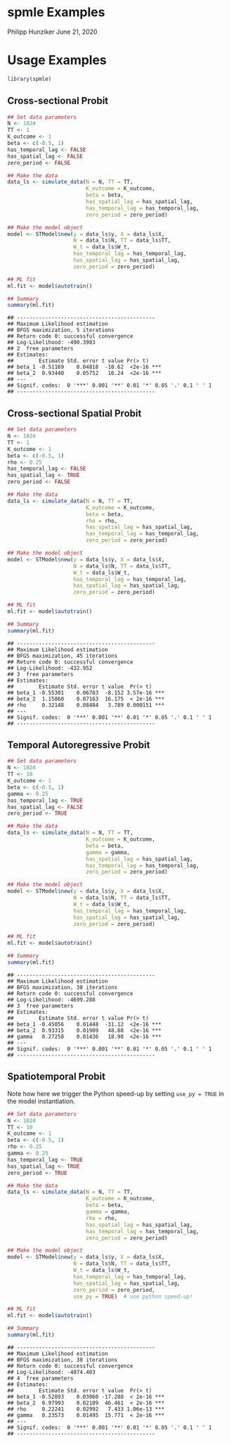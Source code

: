 spmle Examples
================
Philipp Hunziker
June 21, 2020

# Usage Examples

``` r
library(spmle)
```

## Cross-sectional Probit

``` r
## Set data parameters
N <- 1024
TT <- 1
K_outcome <- 1
beta <- c(-0.5, 1)
has_temporal_lag <- FALSE
has_spatial_lag <- FALSE
zero_period <- FALSE

## Make the data
data_ls <- simulate_data(N = N, TT = TT,
                         K_outcome = K_outcome,
                         beta = beta,
                         has_spatial_lag = has_spatial_lag,
                         has_temporal_lag = has_temporal_lag,
                         zero_period = zero_period)

## Make the model object
model <- STModel$new(y = data_ls$y, X = data_ls$X,
                     N = data_ls$N, TT = data_ls$TT,
                     W_t = data_ls$W_t,
                     has_temporal_lag = has_temporal_lag,
                     has_spatial_lag = has_spatial_lag,
                     zero_period = zero_period)

## ML fit
ml.fit <- model$autotrain()

## Summary
summary(ml.fit)
```

    ## --------------------------------------------
    ## Maximum Likelihood estimation
    ## BFGS maximization, 5 iterations
    ## Return code 0: successful convergence 
    ## Log-Likelihood: -490.3983 
    ## 2  free parameters
    ## Estimates:
    ##        Estimate Std. error t value Pr(> t)    
    ## beta_1 -0.51169    0.04818  -10.62  <2e-16 ***
    ## beta_2  0.93440    0.05752   16.24  <2e-16 ***
    ## ---
    ## Signif. codes:  0 '***' 0.001 '**' 0.01 '*' 0.05 '.' 0.1 ' ' 1
    ## --------------------------------------------

## Cross-sectional Spatial Probit

``` r
## Set data parameters
N <- 1024
TT <- 1
K_outcome <- 1
beta <- c(-0.5, 1)
rho <- 0.25
has_temporal_lag <- FALSE
has_spatial_lag <- TRUE
zero_period <- FALSE

## Make the data
data_ls <- simulate_data(N = N, TT = TT,
                         K_outcome = K_outcome,
                         beta = beta,
                         rho = rho,
                         has_spatial_lag = has_spatial_lag,
                         has_temporal_lag = has_temporal_lag,
                         zero_period = zero_period)

## Make the model object
model <- STModel$new(y = data_ls$y, X = data_ls$X,
                     N = data_ls$N, TT = data_ls$TT,
                     W_t = data_ls$W_t,
                     has_temporal_lag = has_temporal_lag,
                     has_spatial_lag = has_spatial_lag,
                     zero_period = zero_period)

## ML fit
ml.fit <- model$autotrain()

## Summary
summary(ml.fit)
```

    ## --------------------------------------------
    ## Maximum Likelihood estimation
    ## BFGS maximization, 45 iterations
    ## Return code 0: successful convergence 
    ## Log-Likelihood: -432.952 
    ## 3  free parameters
    ## Estimates:
    ##        Estimate Std. error t value  Pr(> t)    
    ## beta_1 -0.55301    0.06783  -8.152 3.57e-16 ***
    ## beta_2  1.15860    0.07163  16.175  < 2e-16 ***
    ## rho     0.32148    0.08484   3.789 0.000151 ***
    ## ---
    ## Signif. codes:  0 '***' 0.001 '**' 0.01 '*' 0.05 '.' 0.1 ' ' 1
    ## --------------------------------------------

## Temporal Autoregressive Probit

``` r
## Set data parameters
N <- 1024
TT <- 10
K_outcome <- 1
beta <- c(-0.5, 1)
gamma <- 0.25
has_temporal_lag <- TRUE
has_spatial_lag <- FALSE
zero_period <- TRUE

## Make the data
data_ls <- simulate_data(N = N, TT = TT,
                         K_outcome = K_outcome,
                         beta = beta, 
                         gamma = gamma,
                         has_spatial_lag = has_spatial_lag,
                         has_temporal_lag = has_temporal_lag,
                         zero_period = zero_period)

## Make the model object
model <- STModel$new(y = data_ls$y, X = data_ls$X,
                     N = data_ls$N, TT = data_ls$TT,
                     W_t = data_ls$W_t,
                     has_temporal_lag = has_temporal_lag,
                     has_spatial_lag = has_spatial_lag,
                     zero_period = zero_period)

## ML fit
ml.fit <- model$autotrain()

## Summary
summary(ml.fit)
```

    ## --------------------------------------------
    ## Maximum Likelihood estimation
    ## BFGS maximization, 38 iterations
    ## Return code 0: successful convergence 
    ## Log-Likelihood: -4699.288 
    ## 3  free parameters
    ## Estimates:
    ##        Estimate Std. error t value Pr(> t)    
    ## beta_1 -0.45056    0.01448  -31.12  <2e-16 ***
    ## beta_2  0.93315    0.01909   48.88  <2e-16 ***
    ## gamma   0.27258    0.01436   18.98  <2e-16 ***
    ## ---
    ## Signif. codes:  0 '***' 0.001 '**' 0.01 '*' 0.05 '.' 0.1 ' ' 1
    ## --------------------------------------------

## Spatiotemporal Probit

Note how here we trigger the Python speed-up by setting `use_py = TRUE`
in the model instantiation.

``` r
## Set data parameters
N <- 1024
TT <- 10
K_outcome <- 1
beta <- c(-0.5, 1)
rho <- 0.25
gamma <- 0.25
has_temporal_lag <- TRUE
has_spatial_lag <- TRUE
zero_period <- TRUE

## Make the data
data_ls <- simulate_data(N = N, TT = TT,
                         K_outcome = K_outcome,
                         beta = beta, 
                         gamma = gamma,
                         rho = rho,
                         has_spatial_lag = has_spatial_lag,
                         has_temporal_lag = has_temporal_lag,
                         zero_period = zero_period)

## Make the model object
model <- STModel$new(y = data_ls$y, X = data_ls$X,
                     N = data_ls$N, TT = data_ls$TT,
                     W_t = data_ls$W_t,
                     has_temporal_lag = has_temporal_lag,
                     has_spatial_lag = has_spatial_lag,
                     zero_period = zero_period,
                     use_py = TRUE)  # use python speed-up!

## ML fit
ml.fit <- model$autotrain()

## Summary
summary(ml.fit)
```

    ## --------------------------------------------
    ## Maximum Likelihood estimation
    ## BFGS maximization, 38 iterations
    ## Return code 0: successful convergence 
    ## Log-Likelihood: -4074.403 
    ## 4  free parameters
    ## Estimates:
    ##        Estimate Std. error t value  Pr(> t)    
    ## beta_1 -0.52893    0.03060 -17.288  < 2e-16 ***
    ## beta_2  0.97993    0.02109  46.461  < 2e-16 ***
    ## rho     0.22241    0.02992   7.433 1.06e-13 ***
    ## gamma   0.23573    0.01495  15.771  < 2e-16 ***
    ## ---
    ## Signif. codes:  0 '***' 0.001 '**' 0.01 '*' 0.05 '.' 0.1 ' ' 1
    ## --------------------------------------------
